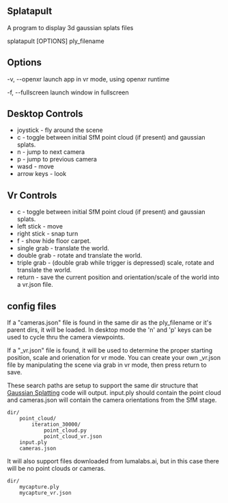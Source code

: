 Splatapult
----------------------------------------------
A program to display 3d gaussian splats files

splatapult [OPTIONS] ply_filename

Options
-------------
-v, --openxr
    launch app in vr mode, using openxr runtime

-f, --fullscreen
    launch window in fullscreen

Desktop Controls
-------------
* joystick - fly around the scene
* c - toggle between initial SfM point cloud (if present) and gaussian splats.
* n - jump to next camera
* p - jump to previous camera
* wasd - move
* arrow keys - look

Vr Controls
--------------
* c - toggle between initial SfM point cloud (if present) and gaussian splats.
* left stick - move
* right stick - snap turn
* f - show hide floor carpet.
* single grab - translate the world.
* double grab - rotate and translate the world.
* triple grab - (double grab while trigger is depressed) scale, rotate and translate the world.
* return - save the current position and orientation/scale of the world into a vr.json file.

config files
----------------------
If a "cameras.json" file is found in the same dir as the ply_filename or it's parent dirs, it will be loaded.
In desktop mode the 'n' and 'p' keys can be used to cycle thru the camera viewpoints.

If a "_vr.json" file is found, it will be used to determine the proper starting position, scale and orienation for vr mode.
You can create your own _vr.json file by manipulating the scene via grab in vr mode, then press return to save.

These search paths are setup to support the same dir structure that [Gaussian Splatting](https://github.com/graphdeco-inria/gaussian-splatting) code will output.
input.ply should contain the point cloud and cameras.json will contain the camera orientations from the SfM stage.

```
dir/
    point_cloud/
	    iteration_30000/
			point_cloud.py
			point_cloud_vr.json
	input.ply
	cameras.json
```

It will also support files downloaded from lumalabs.ai, but in this case there will be no point clouds or cameras.

```
dir/
    mycapture.ply
	mycapture_vr.json
```


